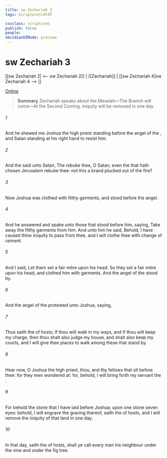 ```yaml
---
title: sw Zechariah 3
tags: Scriptures\OldT

cssclass: scriptures
publish: false
people:
obsidianUIMode: preview
---
```


# sw Zechariah 3
[[sw Zechariah 2| <-- sw Zechariah 2]] | [[Zechariah]] | [[sw Zechariah 4|sw Zechariah 4 --> ]]

[Online](https://churchofjesuschrist.org/study/scriptures/ot/zech/3?lang=eng)

> __Summary__
Zechariah speaks about the Messiah—The Branch will come—At the Second Coming, iniquity will be removed in one day.

###### 1 
And he shewed me Joshua the high priest standing before the angel of the , and Satan standing at his right hand to resist him.

###### 2 
And the  said unto Satan, The  rebuke thee, O Satan; even the  that hath chosen Jerusalem rebuke thee:  not this a brand plucked out of the fire?

###### 3 
Now Joshua was clothed with filthy garments, and stood before the angel.

###### 4 
And he answered and spake unto those that stood before him, saying, Take away the filthy garments from him. And unto him he said, Behold, I have caused thine iniquity to pass from thee, and I will clothe thee with change of raiment.

###### 5 
And I said, Let them set a fair mitre upon his head. So they set a fair mitre upon his head, and clothed him with garments. And the angel of the  stood by.

###### 6 
And the angel of the  protested unto Joshua, saying,

###### 7 
Thus saith the  of hosts; If thou wilt walk in my ways, and if thou wilt keep my charge, then thou shalt also judge my house, and shalt also keep my courts, and I will give thee places to walk among these that stand by.

###### 8 
Hear now, O Joshua the high priest, thou, and thy fellows that sit before thee: for they  men wondered at: for, behold, I will bring forth my servant the .

###### 9 
For behold the stone that I have laid before Joshua; upon one stone  seven eyes: behold, I will engrave the graving thereof, saith the  of hosts, and I will remove the iniquity of that land in one day.

###### 10 
In that day, saith the  of hosts, shall ye call every man his neighbour under the vine and under the fig tree.

